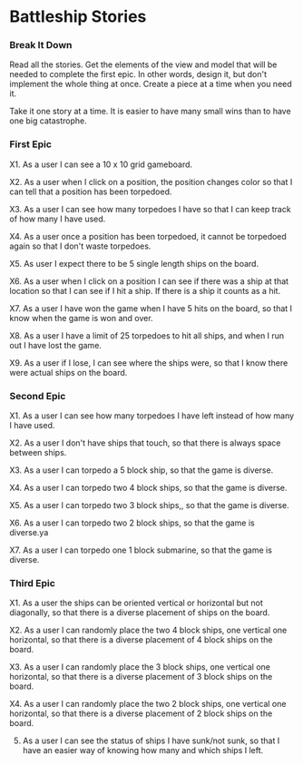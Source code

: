 # Battleship Stories

### Break It Down

Read all the stories.
Get the elements of the view and model that will be needed to complete the first epic. In other words, design it, but don't implement the whole thing at once. Create a piece at a time when you need it.

Take it one story at a time. It is easier to have many small wins than to have one big catastrophe.

### First Epic

X1. As a user I can see a 10 x 10 grid gameboard.

X2. As a user when I click on a position, the position changes color so that I can tell that a position has been torpedoed.

X3. As a user I can see how many torpedoes I have so that I can keep track of how many I have used.

X4. As a user once a position has been torpedoed, it cannot be torpedoed again so that I don't waste torpedoes.

X5. As user I expect there to be 5 single length ships on the board.

X6. As a user when I click on a position I can see if there was a ship at that location so that I can see if I hit a ship. If there is a ship it counts as a hit.

X7. As a user I have won the game when I have 5 hits on the board, so that I know when the game is won and over.

X8. As a user I have a limit of 25 torpedoes to hit all ships, and when I run out I have lost the game.

X9. As a user if I lose, I can see where the ships were, so that I know there were actual ships on the board.

### Second Epic

X1. As a user I can see how many torpedoes I have left instead of how many I have used.

X2. As a user I don't have ships that touch, so that there is always space between ships.

X3. As a user I can torpedo a 5 block ship, so that the game is diverse.

X4. As a user I can torpedo two 4 block ships, so that the game is diverse.

X5. As a user I can torpedo two 3 block ships,, so that the game is diverse.

X6. As a user I can torpedo two 2 block ships, so that the game is diverse.ya

X7. As a user I can torpedo one 1 block submarine, so that the game is diverse.

### Third Epic
X1. As a user the ships can be oriented vertical or horizontal but not diagonally, so that there is a diverse placement of ships on the board.

X2. As a user I can randomly place the two 4 block ships, one vertical one horizontal, so that there is a diverse placement of 4 block ships on the board.

X3. As a user I can randomly place the 3 block ships, one vertical one horizontal, so that there is a diverse placement of 3 block ships on the board.

X4. As a user I can randomly place the two 2 block ships, one vertical one horizontal, so that there is a diverse placement of 2 block ships on the board.

5. As a user I can see the status of ships I have sunk/not sunk, so that I have an easier way of knowing how many and which ships I left.
